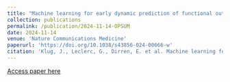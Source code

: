 ```yaml
---
title: "Machine learning for early dynamic prediction of functional outcome after stroke"
collection: publications
permalink: /publication/2024-11-14-OPSUM
date: 2024-11-14
venue: 'Nature Communications Medicine'
paperurl: 'https://doi.org/10.1038/s43856-024-00666-w'
citation: 'Klug, J., Leclerc, G., Dirren, E. et al. Machine learning for early dynamic prediction of functional outcome after stroke. Commun Med 4, 232 (2024).'
---
```


[Access paper here](https://doi.org/10.1038/s43856-024-00666-w)
